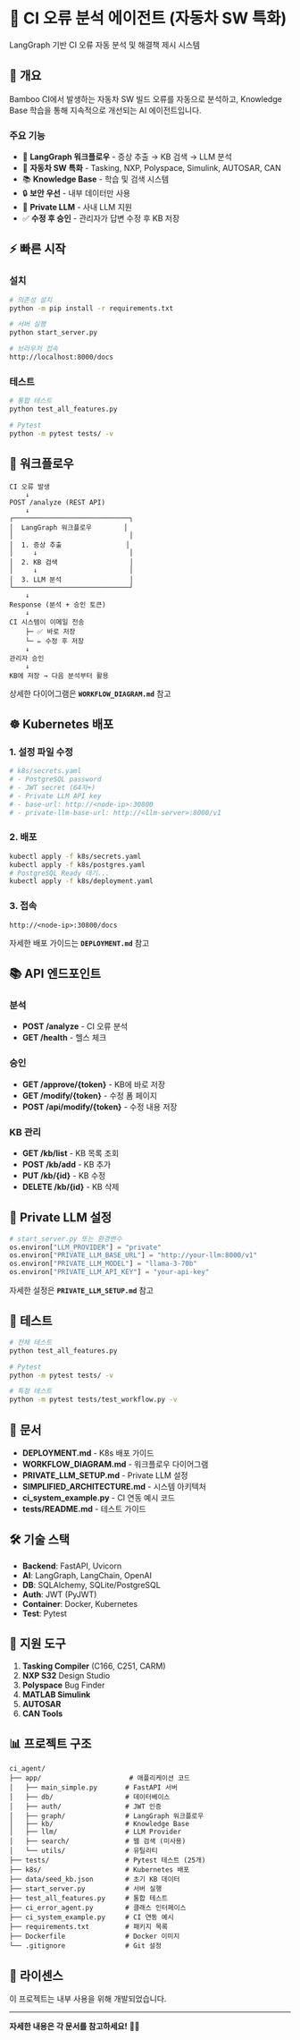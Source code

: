 # 🚗 CI 오류 분석 에이전트 (자동차 SW 특화)

LangGraph 기반 CI 오류 자동 분석 및 해결책 제시 시스템

## 📝 개요

Bamboo CI에서 발생하는 자동차 SW 빌드 오류를 자동으로 분석하고, Knowledge Base 학습을 통해 지속적으로 개선되는 AI 에이전트입니다.

### 주요 기능
- 🤖 **LangGraph 워크플로우** - 증상 추출 → KB 검색 → LLM 분석
- 🚗 **자동차 SW 특화** - Tasking, NXP, Polyspace, Simulink, AUTOSAR, CAN
- 📚 **Knowledge Base** - 학습 및 검색 시스템
- 🔒 **보안 우선** - 내부 데이터만 사용
- 🔧 **Private LLM** - 사내 LLM 지원
- ✅ **수정 후 승인** - 관리자가 답변 수정 후 KB 저장

## ⚡ 빠른 시작

### 설치
```bash
# 의존성 설치
python -m pip install -r requirements.txt

# 서버 실행
python start_server.py

# 브라우저 접속
http://localhost:8000/docs
```

### 테스트
```bash
# 통합 테스트
python test_all_features.py

# Pytest
python -m pytest tests/ -v
```

## 🔄 워크플로우

```
CI 오류 발생
    ↓
POST /analyze (REST API)
    ↓
┌─────────────────────────────┐
│  LangGraph 워크플로우        │
│                             │
│  1. 증상 추출                │
│     ↓                       │
│  2. KB 검색                  │
│     ↓                       │
│  3. LLM 분석                 │
└─────────────────────────────┘
    ↓
Response (분석 + 승인 토큰)
    ↓
CI 시스템이 이메일 전송
    ├─ ✅ 바로 저장
    └─ ✏️ 수정 후 저장
    ↓
관리자 승인
    ↓
KB에 저장 → 다음 분석부터 활용
```

상세한 다이어그램은 **`WORKFLOW_DIAGRAM.md`** 참고

## ☸️ Kubernetes 배포

### 1. 설정 파일 수정
```yaml
# k8s/secrets.yaml
# - PostgreSQL password
# - JWT secret (64자+)
# - Private LLM API key
# - base-url: http://<node-ip>:30800
# - private-llm-base-url: http://<llm-server>:8000/v1
```

### 2. 배포
```bash
kubectl apply -f k8s/secrets.yaml
kubectl apply -f k8s/postgres.yaml
# PostgreSQL Ready 대기...
kubectl apply -f k8s/deployment.yaml
```

### 3. 접속
```
http://<node-ip>:30800/docs
```

자세한 배포 가이드는 **`DEPLOYMENT.md`** 참고

## 📚 API 엔드포인트

### 분석
- **POST /analyze** - CI 오류 분석
- **GET /health** - 헬스 체크

### 승인
- **GET /approve/{token}** - KB에 바로 저장
- **GET /modify/{token}** - 수정 폼 페이지
- **POST /api/modify/{token}** - 수정 내용 저장

### KB 관리
- **GET /kb/list** - KB 목록 조회
- **POST /kb/add** - KB 추가
- **PUT /kb/{id}** - KB 수정
- **DELETE /kb/{id}** - KB 삭제

## 🔧 Private LLM 설정

```python
# start_server.py 또는 환경변수
os.environ["LLM_PROVIDER"] = "private"
os.environ["PRIVATE_LLM_BASE_URL"] = "http://your-llm:8000/v1"
os.environ["PRIVATE_LLM_MODEL"] = "llama-3-70b"
os.environ["PRIVATE_LLM_API_KEY"] = "your-api-key"
```

자세한 설정은 **`PRIVATE_LLM_SETUP.md`** 참고

## 🧪 테스트

```bash
# 전체 테스트
python test_all_features.py

# Pytest
python -m pytest tests/ -v

# 특정 테스트
python -m pytest tests/test_workflow.py -v
```

## 📖 문서

- **DEPLOYMENT.md** - K8s 배포 가이드
- **WORKFLOW_DIAGRAM.md** - 워크플로우 다이어그램
- **PRIVATE_LLM_SETUP.md** - Private LLM 설정
- **SIMPLIFIED_ARCHITECTURE.md** - 시스템 아키텍처
- **ci_system_example.py** - CI 연동 예시 코드
- **tests/README.md** - 테스트 가이드

## 🛠️ 기술 스택

- **Backend**: FastAPI, Uvicorn
- **AI**: LangGraph, LangChain, OpenAI
- **DB**: SQLAlchemy, SQLite/PostgreSQL
- **Auth**: JWT (PyJWT)
- **Container**: Docker, Kubernetes
- **Test**: Pytest

## 🚗 지원 도구

1. **Tasking Compiler** (C166, C251, CARM)
2. **NXP S32** Design Studio
3. **Polyspace** Bug Finder
4. **MATLAB Simulink**
5. **AUTOSAR**
6. **CAN Tools**

## 📊 프로젝트 구조

```
ci_agent/
├── app/                      # 애플리케이션 코드
│   ├── main_simple.py       # FastAPI 서버
│   ├── db/                  # 데이터베이스
│   ├── auth/                # JWT 인증
│   ├── graph/               # LangGraph 워크플로우
│   ├── kb/                  # Knowledge Base
│   ├── llm/                 # LLM Provider
│   ├── search/              # 웹 검색 (미사용)
│   └── utils/               # 유틸리티
├── tests/                   # Pytest 테스트 (25개)
├── k8s/                     # Kubernetes 배포
├── data/seed_kb.json        # 초기 KB 데이터
├── start_server.py          # 서버 실행
├── test_all_features.py     # 통합 테스트
├── ci_error_agent.py        # 클래스 인터페이스
├── ci_system_example.py     # CI 연동 예시
├── requirements.txt         # 패키지 목록
├── Dockerfile               # Docker 이미지
└── .gitignore               # Git 설정
```

## 🎉 라이센스

이 프로젝트는 내부 사용을 위해 개발되었습니다.

---

**자세한 내용은 각 문서를 참고하세요!** 🚗✨